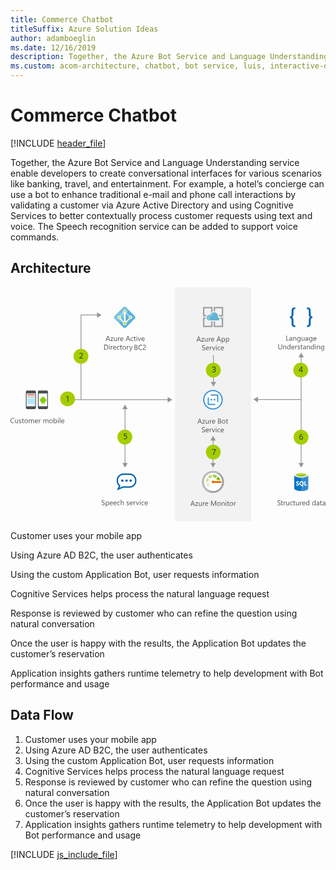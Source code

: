 ```yaml
---
title: Commerce Chatbot
titleSuffix: Azure Solution Ideas
author: adamboeglin
ms.date: 12/16/2019
description: Together, the Azure Bot Service and Language Understanding service enable developers to create conversational interfaces for various scenarios like banking, travel, and entertainment. For example, a hotel’s concierge can use a bot to enhance traditional e-mail and phone call interactions by validating a customer via Azure Active Directory and using Cognitive Services to better contextually process customer requests using text and voice. The Speech recognition service can be added to support voice commands.
ms.custom: acom-architecture, chatbot, bot service, luis, interactive-diagram, 'https://azure.microsoft.com/solutions/architecture/commerce-chatbot/'
---
```

# Commerce Chatbot

[!INCLUDE [header_file](../header.md)]

Together, the Azure Bot Service and Language Understanding service enable developers to create conversational interfaces for various scenarios like banking, travel, and entertainment. For example, a hotel’s concierge can use a bot to enhance traditional e-mail and phone call interactions by validating a customer via Azure Active Directory and using Cognitive Services to better contextually process customer requests using text and voice. The Speech recognition service can be added to support voice commands.

## Architecture

<svg class="architecture-diagram" aria-labelledby="commerce-chatbot"  viewbox="0 0 614 457"  xmlns="http://www.w3.org/2000/svg">
    <g fill="none" fill-rule="evenodd" stroke="none" stroke-width="1">
        <path fill="#959595" d="M222.486 344.062h1.5V236.148h-1.5z"/>
        <path fill="#959595" d="M228.472 342.53l-5.236 9.066L218 342.53zM228.472 237.679l-5.236-9.066-5.235 9.066zM565.827 344.062h1.5V135.838h-1.5z"/>
        <path fill="#959595" d="M571.813 342.53l-5.236 9.066-5.235-9.066zM571.813 136.534l-5.236-9.066-5.235 9.066z"/>
        <path fill="#F2F2F2" d="M320.79 456.163h148.187V.143H320.79z"/>
        <path d="M373.13 265.86h-1.271l-1.04-2.748h-4.155l-.977 2.748h-1.28l3.76-9.803h1.19l3.774 9.803zm-2.685-3.78l-1.54-4.177c-.05-.137-.1-.356-.15-.656h-.027a3.698 3.698 0 01-.156.656l-1.525 4.176h3.398zM379.304 259.18l-4.143 5.724h4.102v.957h-5.75v-.35l4.143-5.693h-3.752v-.957h5.4zM386.414 265.86h-1.121v-1.107h-.027c-.465.847-1.186 1.271-2.161 1.271-1.668 0-2.502-.994-2.502-2.98v-4.184h1.114v4.006c0 1.475.565 2.215 1.695 2.215.547 0 .998-.202 1.35-.606.353-.403.53-.93.53-1.582v-4.033h1.122v7zM392.326 259.995c-.195-.15-.48-.228-.848-.228-.478 0-.878.228-1.2.68-.32.45-.481 1.066-.481 1.845v3.568h-1.121v-7h1.12v1.442h.028c.16-.494.404-.875.732-1.153a1.671 1.671 0 011.1-.412c.292 0 .516.03.67.096v1.162zM398.984 262.64h-4.941c.018.779.228 1.38.629 1.805.4.424.952.636 1.654.636.788 0 1.513-.26 2.174-.78v1.054c-.615.445-1.43.67-2.441.67-.99 0-1.766-.32-2.33-.954-.566-.636-.848-1.531-.848-2.684 0-1.09.309-1.976.926-2.662.617-.687 1.384-1.028 2.3-1.028.917 0 1.625.296 2.125.888.502.59.752 1.414.752 2.466v.589zm-1.148-.95c-.004-.647-.16-1.151-.468-1.512-.307-.358-.735-.538-1.282-.538a1.81 1.81 0 00-1.346.566c-.37.379-.597.873-.683 1.485h3.779zM404.666 265.86v-9.803h2.789c.847 0 1.519.207 2.015.621.497.415.746.955.746 1.621 0 .556-.15 1.04-.451 1.45-.301.41-.716.701-1.244.875v.026c.66.078 1.189.327 1.586.748.396.422.594.971.594 1.646 0 .837-.301 1.517-.903 2.037-.601.52-1.359.778-2.275.778h-2.857zm1.148-8.764v3.164h1.176c.629 0 1.123-.15 1.482-.454.361-.303.541-.73.541-1.283 0-.95-.627-1.427-1.881-1.427h-1.318zm0 4.198v3.526h1.559c.673 0 1.197-.159 1.568-.478.371-.32.557-.756.557-1.313 0-1.157-.788-1.735-2.366-1.735h-1.318zM415.466 266.024c-1.035 0-1.86-.328-2.479-.98-.617-.655-.925-1.522-.925-2.602 0-1.176.32-2.095.963-2.756.642-.66 1.511-.99 2.605-.99 1.043 0 1.857.32 2.443.963.586.642.88 1.534.88 2.673 0 1.117-.317 2.01-.948 2.683-.63.673-1.478 1.01-2.539 1.01m.082-6.386c-.72 0-1.29.244-1.709.734-.42.491-.629 1.166-.629 2.028 0 .83.211 1.482.635 1.961.424.478.992.718 1.703.718.725 0 1.281-.235 1.671-.705.39-.468.585-1.136.585-2.002 0-.875-.195-1.549-.585-2.023-.39-.475-.946-.71-1.67-.71M423.99 265.792c-.264.146-.612.219-1.045.219-1.226 0-1.84-.684-1.84-2.051v-4.144h-1.203v-.957h1.203v-1.709l1.12-.362v2.071h1.765v.957h-1.764v3.945c0 .469.08.803.24 1.006.16.2.424.299.794.299.282 0 .525-.077.73-.231v.957zM373.097 282.263v-1.354c.154.137.34.26.557.37.216.109.444.202.683.277.24.075.48.133.721.174.242.04.465.06.67.06.707 0 1.234-.13 1.583-.391.348-.263.522-.64.522-1.132 0-.264-.057-.494-.174-.691a1.98 1.98 0 00-.482-.537 4.91 4.91 0 00-.727-.464 62.735 62.735 0 00-.906-.468 14.492 14.492 0 01-.957-.527 4.07 4.07 0 01-.773-.588 2.437 2.437 0 01-.516-.727 2.263 2.263 0 01-.187-.953c0-.447.097-.836.293-1.166.196-.33.454-.603.773-.818a3.472 3.472 0 011.09-.477 4.897 4.897 0 011.248-.158c.966 0 1.67.117 2.111.348v1.29c-.578-.398-1.32-.6-2.228-.6-.25 0-.5.028-.752.08a2.11 2.11 0 00-.67.257c-.195.118-.356.27-.479.457a1.215 1.215 0 00-.183.682c0 .25.047.469.14.652.092.18.231.346.413.498.182.15.404.297.667.437.262.142.563.297.905.465.351.174.683.356.998.547.314.19.591.404.828.637.236.232.424.489.563.77.14.283.208.608.208.972 0 .483-.093.89-.283 1.226a2.337 2.337 0 01-.765.819 3.354 3.354 0 01-1.112.454c-.419.093-.86.14-1.326.14-.154 0-.346-.012-.574-.04a7.426 7.426 0 01-.697-.107 5.461 5.461 0 01-.673-.18 2.008 2.008 0 01-.509-.234M386.468 279.44h-4.943c.019.779.229 1.382.629 1.805.4.425.953.635 1.654.635.789 0 1.514-.26 2.174-.78v1.053c-.615.446-1.428.67-2.44.67-.99 0-1.766-.317-2.331-.952-.565-.636-.848-1.531-.848-2.684 0-1.09.309-1.976.927-2.663.618-.685 1.384-1.029 2.3-1.029.916 0 1.625.298 2.126.889.5.592.752 1.416.752 2.469v.587zm-1.148-.95c-.005-.648-.161-1.151-.47-1.51-.306-.36-.733-.542-1.28-.542a1.81 1.81 0 00-1.348.569c-.37.377-.596.871-.683 1.483h3.78zM391.814 276.794c-.196-.15-.479-.226-.848-.226-.478 0-.879.226-1.2.677-.321.45-.481 1.067-.481 1.846v3.568h-1.121v-7h1.121v1.444h.027c.159-.494.402-.877.731-1.153a1.672 1.672 0 011.101-.414c.291 0 .515.031.67.096v1.162zM399.093 275.66l-2.789 7h-1.1l-2.652-7h1.23l1.778 5.085c.132.374.214.7.246.977h.027c.045-.35.118-.667.22-.95l1.858-5.113h1.182zM400.87 273.882a.708.708 0 01-.51-.205.691.691 0 01-.213-.52c0-.21.07-.382.213-.522a.695.695 0 01.51-.208.723.723 0 01.74.73.696.696 0 01-.215.514.725.725 0 01-.524.21zm-.573 8.777h1.12v-7h-1.12v7zM408.459 282.339c-.538.323-1.176.483-1.914.483-.999 0-1.804-.323-2.417-.972-.613-.651-.92-1.491-.92-2.528 0-1.151.331-2.077.992-2.777.66-.7 1.543-1.05 2.646-1.05.615 0 1.157.115 1.627.342v1.148c-.52-.364-1.077-.546-1.668-.546-.716 0-1.303.255-1.76.769-.459.513-.689 1.186-.689 2.02 0 .82.216 1.466.647 1.94.432.476 1.009.712 1.733.712.612 0 1.185-.202 1.723-.607v1.066zM415.78 279.44h-4.943c.02.779.23 1.382.63 1.805.4.425.952.635 1.653.635.79 0 1.514-.26 2.174-.78v1.053c-.615.446-1.428.67-2.439.67-.99 0-1.767-.317-2.332-.952-.565-.636-.848-1.531-.848-2.684 0-1.09.31-1.976.927-2.663.618-.685 1.384-1.029 2.3-1.029.916 0 1.625.298 2.126.889.501.592.752 1.416.752 2.469v.587zm-1.148-.95c-.005-.648-.16-1.151-.469-1.51-.307-.36-.734-.542-1.28-.542a1.81 1.81 0 00-1.349.569c-.369.377-.596.871-.683 1.483h3.781zM371.205 105.86h-1.272l-1.039-2.748h-4.156l-.977 2.748h-1.279l3.76-9.803h1.19l3.773 9.803zm-2.686-3.78l-1.539-4.177c-.05-.137-.1-.356-.15-.656h-.028a3.698 3.698 0 01-.156.656l-1.525 4.176h3.398zM377.378 99.18l-4.143 5.724h4.102v.957h-5.75v-.35l4.143-5.693h-3.752v-.957h5.4zM384.488 105.86h-1.121v-1.107h-.027c-.465.846-1.186 1.271-2.161 1.271-1.668 0-2.502-.994-2.502-2.98V98.86h1.114v4.006c0 1.475.565 2.215 1.695 2.215.547 0 .998-.202 1.35-.607.353-.402.53-.929.53-1.58V98.86h1.122v7zM390.4 99.995c-.195-.15-.48-.228-.848-.228-.478 0-.878.228-1.2.68-.32.45-.481 1.066-.481 1.845v3.568h-1.121v-7h1.12v1.442h.028c.16-.494.404-.875.732-1.153a1.671 1.671 0 011.1-.412c.292 0 .516.03.67.096v1.162zM397.058 102.64h-4.941c.018.779.228 1.38.629 1.805.4.424.952.636 1.654.636.788 0 1.513-.26 2.174-.78v1.054c-.615.445-1.43.67-2.441.67-.99 0-1.766-.32-2.33-.954-.566-.636-.848-1.531-.848-2.684 0-1.09.309-1.976.926-2.662.617-.687 1.384-1.028 2.3-1.028.917 0 1.625.296 2.125.888.502.59.752 1.414.752 2.466v.589zm-1.148-.95c-.004-.647-.16-1.151-.468-1.512-.307-.358-.735-.538-1.282-.538a1.81 1.81 0 00-1.346.566c-.37.379-.597.873-.683 1.485h3.779zM410.328 105.86h-1.272l-1.039-2.748h-4.156l-.979 2.748h-1.277l3.76-9.803h1.19l3.773 9.803zm-2.688-3.78l-1.537-4.177a3.828 3.828 0 01-.15-.656h-.028a3.675 3.675 0 01-.158.656l-1.523 4.176h3.396zM412.767 104.849h-.027v4.23h-1.12V98.86h1.12v1.229h.027c.552-.928 1.36-1.393 2.42-1.393.903 0 1.608.31 2.114.938.505.627.757 1.468.757 2.52 0 1.172-.284 2.108-.853 2.812-.57.704-1.35 1.058-2.338 1.058-.907 0-1.607-.394-2.1-1.176m-.027-2.824v.978c0 .578.188 1.07.564 1.473.376.402.854.605 1.432.605.68 0 1.211-.26 1.597-.78.386-.518.577-1.241.577-2.168 0-.778-.18-1.388-.539-1.832-.36-.44-.848-.661-1.463-.661-.652 0-1.176.227-1.572.68-.397.453-.596 1.02-.596 1.705M420.998 104.849h-.027v4.23h-1.121V98.86h1.12v1.229h.028c.552-.928 1.359-1.393 2.42-1.393.903 0 1.608.31 2.114.938.505.627.757 1.468.757 2.52 0 1.172-.284 2.108-.853 2.812-.57.704-1.35 1.058-2.338 1.058-.907 0-1.607-.394-2.1-1.176m-.027-2.824v.978c0 .578.188 1.07.564 1.473.376.402.854.605 1.432.605.68 0 1.21-.26 1.597-.78.386-.518.577-1.241.577-2.168 0-.778-.18-1.388-.54-1.832-.36-.44-.847-.661-1.462-.661-.652 0-1.176.227-1.572.68-.397.453-.596 1.02-.596 1.705M373.43 122.263v-1.354c.155.137.341.26.558.37.215.109.443.202.683.277.238.075.48.133.721.174.242.04.465.06.67.06.707 0 1.234-.13 1.582-.391.35-.263.523-.64.523-1.132 0-.264-.058-.494-.174-.691a1.997 1.997 0 00-.482-.537 4.872 4.872 0 00-.728-.464c-.28-.148-.582-.304-.906-.468a14.492 14.492 0 01-.957-.527 4.094 4.094 0 01-.772-.588 2.437 2.437 0 01-.516-.727 2.248 2.248 0 01-.188-.953c0-.447.098-.836.294-1.166.195-.33.453-.604.772-.818a3.487 3.487 0 011.091-.477 4.884 4.884 0 011.247-.158c.966 0 1.671.117 2.112.348v1.29c-.578-.398-1.322-.6-2.228-.6-.25 0-.502.028-.752.08a2.1 2.1 0 00-.67.257c-.195.118-.356.27-.479.457a1.215 1.215 0 00-.184.682c0 .25.047.469.14.652.093.18.232.346.414.498.181.15.404.297.666.437.262.142.564.297.906.465.351.174.683.356.998.547.314.19.59.404.827.637.237.232.425.489.563.77.14.283.21.608.21.972 0 .482-.095.89-.284 1.226a2.346 2.346 0 01-.765.819 3.362 3.362 0 01-1.112.454c-.42.093-.86.14-1.326.14-.154 0-.346-.012-.574-.04a7.326 7.326 0 01-.697-.107 5.526 5.526 0 01-.674-.18 2.042 2.042 0 01-.509-.234M386.801 119.44h-4.942c.018.779.23 1.382.63 1.806.4.424.952.633 1.653.633.79 0 1.514-.258 2.174-.78v1.054c-.615.447-1.429.67-2.44.67-.99 0-1.767-.317-2.33-.952-.566-.636-.849-1.531-.849-2.685 0-1.09.31-1.976.926-2.662.618-.686 1.384-1.028 2.301-1.028.916 0 1.625.297 2.125.888.501.591.752 1.415.752 2.468v.588zm-1.148-.95c-.005-.647-.16-1.151-.468-1.511-.308-.36-.735-.541-1.282-.541-.528 0-.978.19-1.347.569-.369.377-.597.871-.683 1.483h3.78zM392.147 116.794c-.196-.15-.479-.226-.848-.226-.478 0-.878.226-1.2.677-.32.45-.481 1.067-.481 1.846v3.567h-1.121v-7h1.121v1.445h.027c.159-.494.403-.877.731-1.154a1.68 1.68 0 011.101-.413c.292 0 .515.031.67.096v1.162zM399.427 115.66l-2.789 7h-1.1l-2.653-7h1.23l1.778 5.085c.132.374.214.7.246.977h.027a4.62 4.62 0 01.22-.95l1.858-5.113h1.183zM401.205 113.882a.71.71 0 01-.724-.725c0-.21.07-.382.212-.522a.697.697 0 01.512-.208.724.724 0 01.738.73.727.727 0 01-.738.725zm-.574 8.777h1.12v-7h-1.12v7zM408.793 122.339c-.538.323-1.177.483-1.915.483-.998 0-1.803-.323-2.416-.972-.613-.651-.92-1.491-.92-2.528 0-1.151.33-2.077.992-2.777.66-.7 1.541-1.05 2.646-1.05.615 0 1.157.115 1.627.342v1.148c-.52-.364-1.077-.546-1.668-.546-.716 0-1.303.255-1.76.769-.46.513-.689 1.186-.689 2.02 0 .82.216 1.466.647 1.94.43.476 1.009.712 1.733.712.612 0 1.185-.202 1.723-.607v1.066zM416.114 119.44h-4.942c.018.779.229 1.382.629 1.806.4.424.953.633 1.654.633.789 0 1.514-.258 2.174-.78v1.054c-.615.447-1.43.67-2.44.67-.99 0-1.767-.317-2.331-.952-.565-.636-.848-1.531-.848-2.685 0-1.09.309-1.976.926-2.662.618-.686 1.384-1.028 2.3-1.028.917 0 1.626.297 2.126.888s.752 1.415.752 2.468v.588zm-1.148-.95c-.005-.647-.161-1.151-.468-1.511-.308-.36-.735-.541-1.282-.541-.528 0-.978.19-1.347.569-.37.377-.597.871-.683 1.483h3.78zM194.162 104.86h-1.272l-1.039-2.748h-4.156l-.977 2.748h-1.279l3.76-9.803h1.19l3.773 9.803zm-2.686-3.78l-1.539-4.177c-.05-.137-.1-.356-.15-.656h-.028a3.698 3.698 0 01-.156.656l-1.525 4.176h3.398zM200.335 98.18l-4.143 5.724h4.102v.957h-5.75v-.35l4.143-5.693h-3.752v-.957h5.4zM207.445 104.86h-1.121v-1.107h-.027c-.465.846-1.186 1.271-2.161 1.271-1.668 0-2.502-.994-2.502-2.98V97.86h1.114v4.006c0 1.475.565 2.215 1.695 2.215.547 0 .998-.202 1.35-.607.353-.402.53-.929.53-1.58V97.86h1.122v7zM213.357 98.995c-.195-.15-.48-.228-.848-.228-.478 0-.878.228-1.2.68-.32.45-.481 1.066-.481 1.845v3.568h-1.121v-7h1.12v1.442h.028c.16-.494.404-.875.732-1.153a1.671 1.671 0 011.1-.412c.292 0 .516.03.67.096v1.162zM220.015 101.64h-4.941c.018.779.228 1.38.629 1.805.4.424.952.636 1.654.636.788 0 1.513-.26 2.174-.78v1.054c-.615.445-1.43.67-2.441.67-.99 0-1.766-.32-2.33-.954-.566-.636-.848-1.531-.848-2.684 0-1.09.309-1.976.926-2.662.617-.687 1.384-1.028 2.3-1.028.917 0 1.625.296 2.125.888.502.59.752 1.414.752 2.466v.589zm-1.148-.95c-.004-.647-.16-1.151-.468-1.512-.307-.358-.735-.538-1.282-.538a1.81 1.81 0 00-1.346.566c-.37.379-.597.873-.683 1.485h3.779zM233.285 104.86h-1.272l-1.039-2.748h-4.156l-.979 2.748h-1.277l3.76-9.803h1.19l3.773 9.803zm-2.688-3.78l-1.537-4.177a3.828 3.828 0 01-.15-.656h-.028a3.675 3.675 0 01-.158.656l-1.523 4.176h3.396zM239.347 104.538c-.537.324-1.176.485-1.914.485-.998 0-1.803-.324-2.416-.973-.613-.65-.92-1.49-.92-2.527 0-1.152.331-2.079.992-2.778.66-.699 1.542-1.049 2.645-1.049.615 0 1.158.113 1.627.342v1.147a2.855 2.855 0 00-1.668-.545c-.715 0-1.302.254-1.76.768-.458.513-.688 1.187-.688 2.021 0 .82.216 1.465.647 1.941.431.474 1.008.711 1.732.711.612 0 1.186-.203 1.723-.609v1.066zM244.29 104.792c-.264.146-.612.219-1.046.219-1.226 0-1.839-.684-1.839-2.051v-4.144h-1.203v-.957h1.203V96.15l1.121-.362v2.071h1.764v.957h-1.763v3.945c0 .469.079.803.239 1.006.16.2.423.299.793.299.282 0 .526-.077.732-.231v.957zM246.36 96.083a.708.708 0 01-.51-.205.693.693 0 01-.214-.52.7.7 0 01.213-.523.7.7 0 01.511-.209.726.726 0 01.74.732c0 .2-.073.371-.216.512a.718.718 0 01-.524.213zm-.574 8.777h1.121v-7h-1.12v7zM254.681 97.86l-2.789 7h-1.102l-2.652-7h1.231l1.777 5.086c.133.373.215.7.246.976h.027c.046-.35.12-.666.22-.95l1.858-5.112h1.184zM261.427 101.64h-4.941c.018.779.228 1.38.629 1.805.4.424.952.636 1.654.636.788 0 1.513-.26 2.174-.78v1.054c-.615.445-1.43.67-2.441.67-.99 0-1.766-.32-2.33-.954-.566-.636-.848-1.531-.848-2.684 0-1.09.309-1.976.926-2.662.617-.687 1.384-1.028 2.3-1.028.917 0 1.625.296 2.125.888.502.59.752 1.414.752 2.466v.589zm-1.148-.95c-.004-.647-.16-1.151-.468-1.512-.307-.358-.735-.538-1.282-.538a1.81 1.81 0 00-1.346.566c-.37.379-.597.873-.683 1.485h3.779zM182.565 121.66v-9.804h2.707c3.454 0 5.181 1.594 5.181 4.78 0 1.512-.479 2.728-1.438 3.646-.96.918-2.244 1.377-3.853 1.377h-2.597zm1.148-8.765v7.725h1.463c1.285 0 2.286-.344 3.001-1.032.715-.688 1.073-1.664 1.073-2.925 0-2.512-1.335-3.768-4.006-3.768h-1.53zM192.806 112.882a.714.714 0 01-.725-.725c0-.21.07-.382.212-.522a.7.7 0 01.513-.208c.205 0 .38.068.522.208.145.14.216.313.216.522a.69.69 0 01-.216.514.718.718 0 01-.522.21zm-.574 8.777h1.12v-7h-1.12v7zM199.272 115.794c-.196-.15-.479-.226-.848-.226-.478 0-.878.226-1.2.677-.32.45-.481 1.067-.481 1.846v3.567h-1.121v-7h1.121v1.445h.027c.159-.494.403-.877.731-1.154a1.68 1.68 0 011.101-.413c.292 0 .515.031.67.096v1.162zM205.93 118.44h-4.942c.018.779.23 1.382.63 1.806.4.424.952.633 1.653.633.79 0 1.514-.258 2.174-.78v1.054c-.615.447-1.429.67-2.44.67-.99 0-1.767-.317-2.33-.952-.566-.636-.849-1.531-.849-2.685 0-1.09.31-1.976.926-2.662.618-.686 1.384-1.028 2.301-1.028.916 0 1.625.297 2.125.888.501.591.752 1.415.752 2.468v.588zm-1.148-.95c-.005-.647-.16-1.151-.468-1.511-.308-.36-.735-.541-1.282-.541-.528 0-.978.19-1.347.569-.369.377-.597.871-.683 1.483h3.78zM212.397 121.339c-.538.323-1.176.483-1.914.483-.998 0-1.804-.323-2.417-.972-.612-.651-.919-1.491-.919-2.528 0-1.151.331-2.077.991-2.777.66-.7 1.543-1.05 2.646-1.05.615 0 1.157.115 1.627.342v1.148c-.52-.364-1.076-.546-1.668-.546-.716 0-1.302.255-1.761.769-.457.513-.687 1.186-.687 2.02 0 .82.216 1.466.646 1.94.432.476 1.009.712 1.733.712.611 0 1.185-.202 1.723-.607v1.066zM217.34 121.59c-.265.147-.614.22-1.047.22-1.225 0-1.839-.684-1.839-2.051v-4.144h-1.203v-.957h1.203v-1.71l1.121-.36v2.07h1.764v.957h-1.764v3.947c0 .467.08.802.24 1.004.16.2.423.299.793.299.282 0 .526-.077.731-.231v.957zM221.653 121.823c-1.034 0-1.86-.326-2.478-.98-.618-.655-.926-1.522-.926-2.602 0-1.176.32-2.094.964-2.754.642-.66 1.51-.992 2.604-.992 1.044 0 1.858.322 2.444.964.585.643.878 1.534.878 2.672 0 1.118-.315 2.012-.946 2.684-.632.672-1.48 1.008-2.54 1.008m.082-6.385c-.72 0-1.29.246-1.71.735-.418.49-.628 1.165-.628 2.027 0 .83.212 1.484.636 1.963.424.478.99.716 1.702.716.725 0 1.282-.234 1.67-.702.392-.47.586-1.138.586-2.005 0-.875-.194-1.548-.585-2.023-.39-.474-.946-.71-1.671-.71M230.58 115.794c-.195-.15-.478-.226-.847-.226-.478 0-.878.226-1.2.677-.32.45-.481 1.067-.481 1.846v3.567h-1.121v-7h1.12v1.445h.028c.159-.494.403-.877.73-1.154a1.68 1.68 0 011.102-.413c.292 0 .515.031.67.096v1.162zM237.93 114.66l-3.22 8.12c-.575 1.448-1.382 2.174-2.42 2.174-.293 0-.537-.029-.732-.088v-1.006c.242.082.463.123.663.123.565 0 .99-.338 1.271-1.01l.561-1.329-2.734-6.985h1.244l1.893 5.387c.024.068.071.246.144.533h.041a7.52 7.52 0 01.137-.52l1.99-5.4h1.161zM542.764 104.192h-5.086V94.39h1.148v8.764h3.938zM549.128 104.192h-1.12v-1.094h-.028c-.489.84-1.205 1.258-2.154 1.258-.697 0-1.243-.185-1.637-.554-.394-.368-.59-.858-.59-1.469 0-1.308.77-2.069 2.31-2.285l2.098-.293c0-1.188-.48-1.785-1.442-1.785-.843 0-1.605.287-2.284.863v-1.149c.69-.437 1.482-.656 2.38-.656 1.645 0 2.467.871 2.467 2.611v4.553zm-1.12-3.54l-1.689.23c-.52.075-.912.204-1.176.388-.265.185-.397.512-.397.981 0 .34.122.621.366.837.244.216.57.325.974.325.556 0 1.015-.196 1.378-.584.361-.39.543-.883.543-1.48v-.698zM557.051 104.192h-1.12V100.2c0-1.487-.543-2.23-1.628-2.23-.56 0-1.024.212-1.392.634-.366.422-.549.953-.549 1.596v3.992h-1.122v-7h1.122v1.162h.027c.528-.885 1.294-1.326 2.297-1.326.765 0 1.35.248 1.757.742.406.494.608 1.21.608 2.143v4.28zM565.138 103.632c0 2.57-1.23 3.855-3.69 3.855-.867 0-1.624-.164-2.27-.492v-1.121c.788.438 1.54.656 2.255.656 1.723 0 2.584-.916 2.584-2.748v-.766h-.027c-.534.894-1.336 1.34-2.407 1.34-.87 0-1.57-.31-2.1-.932-.532-.623-.798-1.458-.798-2.505 0-1.19.286-2.136.857-2.838.573-.701 1.356-1.053 2.35-1.053.942 0 1.643.379 2.098 1.135h.027v-.97h1.121v6.439zm-1.12-2.604v-1.033c0-.555-.188-1.031-.565-1.427a1.855 1.855 0 00-1.405-.597c-.693 0-1.234.252-1.627.757-.392.504-.588 1.209-.588 2.114 0 .78.188 1.403.565 1.87.375.468.873.7 1.493.7.63 0 1.141-.221 1.534-.67.395-.445.592-1.017.592-1.714zM573.068 104.192h-1.121v-1.107h-.027c-.465.847-1.186 1.271-2.161 1.271-1.668 0-2.502-.993-2.502-2.98v-4.184h1.115v4.006c0 1.475.565 2.215 1.695 2.215.547 0 .997-.2 1.35-.605.353-.403.53-.93.53-1.583v-4.033h1.12v7zM580.341 104.192h-1.12v-1.094h-.028c-.489.84-1.205 1.258-2.154 1.258-.697 0-1.243-.185-1.637-.554-.394-.368-.59-.858-.59-1.469 0-1.308.77-2.069 2.31-2.285l2.098-.293c0-1.188-.48-1.785-1.442-1.785-.843 0-1.605.287-2.284.863v-1.149c.69-.437 1.482-.656 2.38-.656 1.645 0 2.467.871 2.467 2.611v4.553zm-1.12-3.54l-1.689.23c-.52.075-.912.204-1.176.388-.265.185-.397.512-.397.981 0 .34.122.621.366.837.244.216.57.325.974.325.556 0 1.015-.196 1.378-.584.361-.39.543-.883.543-1.48v-.698zM588.428 103.632c0 2.57-1.23 3.855-3.69 3.855-.868 0-1.623-.164-2.27-.492v-1.121c.787.438 1.54.656 2.255.656 1.723 0 2.584-.916 2.584-2.748v-.766h-.027c-.534.894-1.335 1.34-2.407 1.34-.87 0-1.57-.31-2.102-.932-.53-.623-.796-1.458-.796-2.505 0-1.19.286-2.136.858-2.838.572-.701 1.354-1.053 2.348-1.053.943 0 1.643.379 2.1 1.135h.026v-.97h1.121v6.439zm-1.12-2.604v-1.033c0-.555-.189-1.031-.564-1.427a1.86 1.86 0 00-1.406-.597c-.692 0-1.235.252-1.627.757-.39.504-.588 1.209-.588 2.114 0 .78.19 1.403.564 1.87.377.468.875.7 1.494.7.63 0 1.141-.221 1.535-.67.394-.445.591-1.017.591-1.714zM596.323 100.974h-4.942c.02.778.228 1.38.63 1.805.4.424.951.634 1.653.634.788 0 1.513-.26 2.174-.78v1.054c-.615.446-1.429.67-2.44.67-.989 0-1.766-.318-2.33-.953-.567-.636-.849-1.531-.849-2.684 0-1.09.31-1.976.927-2.662.617-.686 1.383-1.03 2.3-1.03.916 0 1.624.298 2.125.889.502.592.752 1.416.752 2.469v.588zm-1.148-.951c-.004-.647-.16-1.151-.469-1.51-.306-.36-.734-.541-1.28-.541-.53 0-.979.189-1.348.568-.369.378-.596.872-.683 1.483h3.78zM529.294 117.028c0 2.752-1.242 4.13-3.727 4.13-2.378 0-3.568-1.325-3.568-3.975v-5.993h1.15v5.92c0 2.01.846 3.014 2.541 3.014 1.637 0 2.456-.97 2.456-2.912v-6.022h1.148v5.838zM537.402 120.993h-1.121v-3.992c0-1.487-.543-2.229-1.627-2.229-.561 0-1.025.211-1.392.632-.366.421-.55.954-.55 1.597v3.992h-1.121v-7h1.122v1.162h.027c.528-.886 1.294-1.326 2.297-1.326.765 0 1.35.246 1.756.741.406.495.609 1.21.609 2.144v4.28zM545.488 120.993h-1.121v-1.189h-.027c-.52.902-1.322 1.353-2.407 1.353-.88 0-1.582-.314-2.108-.94-.526-.626-.79-1.48-.79-2.56 0-1.158.292-2.086.875-2.783.584-.697 1.36-1.045 2.332-1.045.96 0 1.66.378 2.098 1.135h.027v-4.334h1.12v10.363zm-1.121-3.166v-1.03c0-.568-.187-1.045-.561-1.437-.373-.392-.847-.589-1.421-.589-.684 0-1.221.25-1.614.752-.391.501-.588 1.195-.588 2.078 0 .808.189 1.445.565 1.912.376.465.88.701 1.514.701.625 0 1.13-.227 1.52-.678.39-.45.585-1.022.585-1.709zM553.384 117.772h-4.943c.019.78.229 1.381.629 1.805.4.424.953.636 1.654.636.789 0 1.514-.258 2.174-.78v1.054c-.615.446-1.428.67-2.44.67-.99 0-1.766-.319-2.331-.953-.565-.636-.848-1.531-.848-2.684 0-1.09.309-1.977.927-2.662.618-.688 1.384-1.029 2.3-1.029.916 0 1.625.297 2.126.889.5.59.752 1.413.752 2.465v.59zm-1.148-.949c-.005-.647-.161-1.151-.47-1.512-.306-.359-.733-.539-1.28-.539-.53 0-.98.188-1.348.566-.37.38-.596.874-.683 1.486h3.78zM558.73 115.128c-.196-.15-.479-.228-.848-.228-.478 0-.879.228-1.2.679-.321.45-.481 1.067-.481 1.846v3.567h-1.121v-7h1.121v1.443h.027c.159-.494.402-.875.731-1.153a1.67 1.67 0 011.101-.412c.291 0 .515.03.67.096v1.162zM559.619 120.74v-1.204c.61.451 1.282.678 2.016.678.984 0 1.476-.329 1.476-.986a.847.847 0 00-.126-.474 1.259 1.259 0 00-.342-.345 2.573 2.573 0 00-.505-.272 39.315 39.315 0 00-.626-.249 8.136 8.136 0 01-.817-.373 2.492 2.492 0 01-.588-.422 1.585 1.585 0 01-.355-.539c-.08-.2-.12-.433-.12-.703 0-.327.075-.618.225-.872.15-.253.352-.465.602-.636.25-.169.537-.298.858-.385.322-.086.654-.129.995-.129.606 0 1.149.103 1.627.313v1.136c-.515-.338-1.107-.506-1.777-.506-.21 0-.4.024-.568.071a1.371 1.371 0 00-.434.203.906.906 0 00-.28.31.819.819 0 00-.1.401c0 .18.034.334.1.457.065.123.163.232.29.328.128.094.283.181.465.26.182.078.39.162.623.252.309.12.588.242.834.367s.455.265.629.422c.172.16.306.338.399.543.093.207.14.451.14.734 0 .346-.077.645-.23.902a1.949 1.949 0 01-.61.635c-.256.17-.55.295-.883.377a4.348 4.348 0 01-1.045.123c-.721 0-1.345-.14-1.873-.418M569.23 120.925c-.265.146-.613.219-1.047.219-1.225 0-1.838-.684-1.838-2.051v-4.144h-1.203v-.957h1.203v-1.71l1.121-.361v2.07h1.764v.958h-1.764v3.945c0 .469.079.803.239 1.006.16.2.423.299.793.299.283 0 .527-.078.732-.231v.957zM575.738 120.993h-1.121v-1.095h-.027c-.49.84-1.206 1.26-2.155 1.26-.697 0-1.242-.186-1.636-.557-.395-.369-.592-.857-.592-1.467 0-1.309.77-2.07 2.31-2.285l2.1-.293c0-1.19-.481-1.785-1.443-1.785-.843 0-1.604.287-2.284.863v-1.149c.689-.437 1.482-.656 2.379-.656 1.646 0 2.469.87 2.469 2.61v4.554zm-1.121-3.54l-1.69.23c-.52.074-.911.203-1.175.387-.264.185-.397.512-.397.982 0 .34.123.621.366.837.244.214.569.325.974.325.557 0 1.016-.197 1.378-.585.362-.39.544-.883.544-1.48v-.697zM583.66 120.993h-1.121v-3.992c0-1.487-.542-2.229-1.627-2.229-.561 0-1.023.211-1.391.632-.367.421-.55.954-.55 1.597v3.992h-1.122v-7h1.122v1.162h.027c.529-.886 1.295-1.326 2.297-1.326.765 0 1.35.246 1.758.741.405.495.607 1.21.607 2.144v4.28zM591.748 120.993h-1.121v-1.189h-.027c-.52.902-1.323 1.353-2.407 1.353-.88 0-1.583-.314-2.11-.94-.525-.626-.788-1.48-.788-2.56 0-1.158.29-2.086.875-2.783.583-.697 1.359-1.045 2.33-1.045.962 0 1.662.378 2.1 1.135h.027v-4.334h1.12v10.363zm-1.121-3.166v-1.03c0-.568-.187-1.045-.561-1.437-.374-.392-.847-.589-1.421-.589-.684 0-1.222.25-1.614.752-.392.501-.588 1.195-.588 2.078 0 .808.188 1.445.564 1.912.376.465.88.701 1.515.701.624 0 1.13-.227 1.52-.678.39-.45.585-1.022.585-1.709zM594.592 112.216a.712.712 0 01-.725-.725c0-.21.07-.384.21-.523a.708.708 0 01.515-.21c.205 0 .379.07.522.21a.696.696 0 01.216.523.69.69 0 01-.216.512.717.717 0 01-.522.213zm-.574 8.777h1.12v-7h-1.12v7zM603.218 120.993h-1.12v-3.992c0-1.487-.544-2.229-1.628-2.229-.56 0-1.025.211-1.392.632-.366.421-.549.954-.549 1.597v3.992h-1.122v-7h1.122v1.162h.027c.528-.886 1.294-1.326 2.297-1.326.765 0 1.35.246 1.756.741.406.495.61 1.21.61 2.144v4.28zM611.304 120.432c0 2.57-1.23 3.856-3.69 3.856-.867 0-1.623-.164-2.27-.492v-1.121c.788.438 1.54.656 2.255.656 1.723 0 2.584-.916 2.584-2.748v-.766h-.027c-.534.893-1.335 1.34-2.407 1.34-.87 0-1.57-.311-2.1-.934-.532-.622-.798-1.457-.798-2.505 0-1.19.287-2.135.858-2.836.572-.702 1.355-1.053 2.35-1.053.942 0 1.642.378 2.097 1.135h.027v-.97h1.121v6.438zm-1.12-2.604v-1.032c0-.556-.188-1.033-.564-1.43a1.857 1.857 0 00-1.406-.594c-.692 0-1.234.252-1.627.756-.39.503-.588 1.209-.588 2.115 0 .78.19 1.403.565 1.87.376.466.874.7 1.494.7.63 0 1.141-.222 1.534-.67.394-.446.591-1.02.591-1.715z" fill="#525252"/>
        <path d="M412.772 219.512c0 9.779-7.929 17.708-17.708 17.708-9.78 0-17.709-7.93-17.709-17.708 0-9.78 7.929-17.708 17.709-17.708 9.779 0 17.708 7.928 17.708 17.708" fill="#FFF"/>
        <path d="M394.65 202.552c9.284 0 16.81 7.527 16.81 16.812 0 9.283-7.526 16.808-16.81 16.808-9.284 0-16.81-7.525-16.81-16.808.01-9.281 7.53-16.8 16.81-16.812m0-2.4c-10.61 0-19.211 8.6-19.211 19.212 0 10.61 8.6 19.21 19.21 19.21 10.61 0 19.213-8.6 19.213-19.21 0-10.611-8.602-19.212-19.212-19.212" fill="#3A96DD"/>
        <path d="M391.648 217.562a1.802 1.802 0 110 3.604 1.802 1.802 0 010-3.604M397.652 217.562a1.801 1.801 0 110 3.602 1.801 1.801 0 010-3.602" fill="#3A96DD"/>
        <path d="M399.068 229.73h-13.584a1.201 1.201 0 01-1.201-1.2v-13.584h2.4v12.383h12.386v2.401h-.001zM405.017 223.781h-2.4v-12.384h-12.385v-2.402h13.585a1.2 1.2 0 011.2 1.201v13.585z" fill="#3A96DD"/>
        <path d="M391.012 74.895h-13.056V61.917h2.674a6.935 6.935 0 01-.472-2.594v-.157h-4.955v18.482h18.562V66.637h-2.753v8.258zM409.416 61.918h2.36v13.056H398.72v-8.258h-2.754v10.931h18.562V59.165h-5.82c.445.794.688 1.686.707 2.596v.157zM377.957 54.053V41.075h13.055v7.55a7.317 7.317 0 012.753-1.258v-9.043h-18.561v18.482h5.349a7.449 7.449 0 011.728-2.674l-4.325-.08zM398.72 47.053v-5.978h13.056v13.057h-5.742c.257.867.39 1.769.393 2.674v.078h8.102v-18.56h-18.562v8.572c.235 0 .394-.078.63-.078.711.04 1.42.118 2.123.235" fill="#9FA0A1"/>
        <path d="M407.293 61.682a2.902 2.902 0 00-2.897-2.91h-.406a8.583 8.583 0 00.315-2.045 7.74 7.74 0 00-15.101-2.44 6.133 6.133 0 00-1.73-.312 5.347 5.347 0 000 10.695h17.144a2.987 2.987 0 002.675-2.988" fill="#61B3D4"/>
        <path d="M390.304 64.67a5.348 5.348 0 012.596-8.966 4.366 4.366 0 011.73-.078 7.8 7.8 0 014.325-6.292 7.333 7.333 0 00-2.359-.393 7.694 7.694 0 00-7.314 5.348 6.112 6.112 0 00-1.73-.314 5.348 5.348 0 000 10.696h2.752z" fill="#80C2DC"/>
        <path d="M553.16 366.224v25.95c0 2.675 6 4.916 13.446 4.916v-30.866H553.16z" fill="#0072C5"/>
        <path d="M566.461 397.09h.217c7.446 0 13.444-2.17 13.444-4.916v-25.95h-13.66v30.866z" fill="#0072C5"/>
        <path d="M566.317 397.09h.217c7.517 0 13.66-2.17 13.66-4.916v-26.022H566.39v30.938h-.072z" fill="#338BCD"/>
        <path d="M580.124 366.224c0 2.675-6 4.916-13.446 4.916s-13.446-2.17-13.446-4.916c0-2.747 6-4.915 13.447-4.915 7.445 0 13.445 2.24 13.445 4.915" fill="#FFF"/>
        <path d="M577.376 365.935c0 1.807-4.77 3.253-10.697 3.253-5.928 0-10.698-1.446-10.698-3.253 0-1.81 4.77-3.253 10.697-3.253 5.928 0 10.698 1.444 10.698 3.253" fill="#7FB900"/>
        <path d="M575.135 367.887c1.373-.58 2.241-1.23 2.241-1.952 0-1.808-4.77-3.253-10.698-3.253-5.927 0-10.698 1.445-10.698 3.253 0 .723.867 1.445 2.241 1.952 1.952-.796 5.06-1.23 8.457-1.23 3.397 0 6.506.505 8.457 1.23" fill="#B7D332"/>
        <path d="M562.341 384.223c0 .796-.289 1.446-.867 1.88-.578.433-1.374.65-2.458.65-.868 0-1.59-.144-2.169-.507v-1.878a3.359 3.359 0 002.241.867c.361 0 .723-.073.94-.216.217-.147.29-.361.29-.651 0-.291-.073-.506-.29-.651-.217-.218-.65-.434-1.3-.723-1.303-.58-1.952-1.445-1.952-2.46 0-.792.288-1.372.867-1.805.578-.433 1.301-.723 2.24-.723.795 0 1.518.146 2.097.362v1.807a3.633 3.633 0 00-1.952-.578c-.362 0-.65.07-.868.216-.216.144-.29.362-.29.65 0 .29.074.508.29.652.145.144.506.36 1.085.65.794.362 1.373.724 1.735 1.156.216.29.361.724.361 1.302M569.498 382.416c0-.867-.217-1.519-.58-2.024-.361-.506-.867-.724-1.516-.724-.652 0-1.23.218-1.591.724-.434.505-.578 1.157-.578 2.024 0 .795.217 1.518.578 2.023.361.507.939.723 1.591.723.649 0 1.155-.216 1.59-.723.289-.505.506-1.158.506-2.023m2.023-.073c0 1.012-.217 1.88-.65 2.603-.434.723-1.084 1.228-1.953 1.518l2.459 2.313h-2.459l-1.734-1.953a3.89 3.89 0 01-2.024-.577c-.578-.361-1.084-.867-1.372-1.518-.362-.652-.507-1.374-.507-2.169 0-.867.145-1.663.507-2.385a3.579 3.579 0 011.517-1.591 4.493 4.493 0 012.24-.578c.795 0 1.519.145 2.097.507.651.361 1.084.867 1.445 1.516.29.724.434 1.447.434 2.314M578.027 386.608h-5.133v-8.457h1.953v6.937h3.18z" fill="#FFF"/>
        <path d="M587.862 57.022l.652.087v2.657l-.648.092c-1.852.26-2.775 1.729-2.775 4.709v6.23c0 2.31-.53 4.032-1.637 5.133-1.092 1.083-2.672 1.651-4.705 1.728l-.783.03V74.43l.713-.04c1.079-.058 1.775-.364 2.152-.888.413-.569.647-1.68.647-3.311V64.4c0-2.799.747-4.802 2.262-5.945-1.51-1.054-2.262-2.96-2.262-5.62v-6.148c0-1.633-.234-2.743-.647-3.313-.377-.523-1.073-.83-2.152-.886l-.713-.038v-3.26l.783.03c2.033.075 3.613.645 4.705 1.73 1.107 1.098 1.637 2.82 1.637 5.13v6.587c0 2.75.909 4.103 2.77 4.355M549.53 40.95c1.093-1.085 2.674-1.654 4.706-1.73l.782-.03v3.26l-.712.038c-1.08.058-1.775.363-2.153.885-.413.57-.646 1.68-.646 3.313v6.151c0 2.674-.762 4.588-2.29 5.635 1.532 1.1 2.29 3.11 2.29 5.927v5.791c0 1.632.233 2.742.646 3.314.378.522 1.073.827 2.153.885l.712.04v3.257l-.782-.028c-2.032-.077-3.613-.646-4.705-1.73-1.107-1.099-1.638-2.82-1.638-5.129v-6.233c0-2.978-.922-4.449-2.775-4.709l-.65-.093V57.11l.655-.089c1.862-.25 2.77-1.603 2.77-4.35v-6.59c0-2.31.53-4.03 1.638-5.13" fill="#0063B1"/>
        <path d="M222.605 79.355c-1.003 0-2.007-.401-2.676-1.14L203 61.356c-.737-.736-1.138-1.673-1.138-2.677 0-1.005.401-2.01 1.138-2.677l16.929-16.862c.736-.736 1.673-1.139 2.676-1.139 1.004 0 2.008.403 2.677 1.139L242.145 56c.735.737 1.137 1.672 1.137 2.678 0 1.004-.402 2.008-1.137 2.677l-16.863 16.86c-.669.739-1.673 1.14-2.677 1.14" fill="#59B3D8"/>
        <path d="M225.282 39.071c-.735-.735-1.673-1.138-2.677-1.138-1.003 0-2.007.403-2.676 1.138l-16.93 16.862c-.736.737-1.137 1.674-1.137 2.678 0 1.003.4 2.007 1.138 2.676l9.568 9.57 17.914-26.528-5.2-5.258z" fill="#7BC3DD"/>
        <path fill="#B6DEEC" d="M235.453 58.678l-8.698-8.7-1.205 1.74 8.364 8.433z"/>
        <path fill="#BDE1EE" d="M223.275 46.566l-1.473 1.472 3.747 3.68 1.205-1.74z"/>
        <path fill="#BDE1EE" d="M209.805 58.684l12.112-12.112 1.467 1.466-12.112 12.113z"/>
        <path d="M233.914 55.4a3.212 3.212 0 00-3.212 3.211c0 .67.2 1.27.536 1.807l-6.424 6.422c-.201-.132-.335-.2-.536-.335V50.178c.938-.534 1.607-1.605 1.607-2.809a3.213 3.213 0 00-6.424 0c0 1.204.669 2.208 1.605 2.81v16.395c-.2.066-.334.2-.535.266l-6.424-6.422c.335-.538.536-1.138.536-1.742a3.214 3.214 0 00-3.212-3.212 3.214 3.214 0 00-3.212 3.212c0 1.742 1.472 3.213 3.212 3.213.402 0 .736-.066 1.07-.2l6.759 6.758c-.2.47-.334.935-.334 1.473a3.741 3.741 0 003.747 3.747 3.741 3.741 0 003.747-3.747c0-.538-.134-1.004-.268-1.473l6.759-6.758c.334.134.669.2 1.004.2a3.212 3.212 0 003.212-3.213c-.001-1.805-1.473-3.277-3.213-3.277" fill="#FFF"/>
        <path d="M225.137 70.004a2.477 2.477 0 01-2.498 2.498 2.477 2.477 0 01-2.498-2.498 2.478 2.478 0 012.498-2.5c1.396.075 2.498 1.177 2.498 2.5M224.412 47.37a1.8 1.8 0 01-1.807 1.806 1.8 1.8 0 01-1.806-1.807 1.8 1.8 0 011.806-1.808 1.8 1.8 0 011.807 1.808M213.103 58.678a1.8 1.8 0 01-1.807 1.807 1.8 1.8 0 01-1.806-1.807 1.8 1.8 0 011.806-1.808 1.8 1.8 0 011.807 1.808M235.654 58.678a1.8 1.8 0 01-1.807 1.807 1.798 1.798 0 01-1.806-1.807 1.8 1.8 0 011.806-1.808 1.8 1.8 0 011.807 1.808" fill="#B7D332"/>
        <path fill="#959595" d="M138.151 220.012h168.255v4.484l9.066-5.234-9.066-5.235v4.485H138.151V54.782h30.471v4.75l9.067-5.236-9.067-5.235v4.22h-31.97v165.23h-20.847v1.5h20.846z"/>
        <path d="M231.25 389.07h-11.046c-1.25 0-9.294 4.481-9.294 4.481s2.808-6.253 2.023-6.723c-3.451-2.075-4.594-5.304-4.594-9.623 0-6.553 5.313-11.865 11.865-11.865h11.046c6.553 0 11.863 5.312 11.863 11.865 0 6.552-5.31 11.864-11.863 11.864" fill="#FFF"/>
        <path d="M218.043 374.525c.69 0 1.255.222 1.695.667.441.444.66 1.008.66 1.687 0 .69-.215 1.257-.653 1.708-.435.45-1.002.674-1.702.674-.69 0-1.26-.23-1.709-.695a2.34 2.34 0 01-.673-1.687c0-.69.226-1.253.68-1.693.453-.44 1.02-.66 1.702-.66M226.165 374.525c.689 0 1.255.222 1.694.667.442.444.66 1.008.66 1.687 0 .69-.216 1.257-.653 1.708-.435.45-1.003.674-1.701.674-.69 0-1.261-.23-1.71-.695a2.337 2.337 0 01-.673-1.687c0-.69.227-1.253.68-1.693.453-.44 1.02-.66 1.703-.66M234.285 374.525c.69 0 1.256.222 1.695.667.44.444.66 1.008.66 1.687 0 .69-.216 1.257-.653 1.708-.435.45-1.003.674-1.702.674-.69 0-1.26-.23-1.708-.695a2.337 2.337 0 01-.674-1.687c0-.69.226-1.253.68-1.693.453-.44 1.02-.66 1.702-.66" fill="#0063B1"/>
        <path d="M242.74 377.287c0 5.892-4.718 10.713-10.485 10.713h-12.206c-.25 0-.495-.01-.74-.027l-6.83 2.93 1.857-4.646a10.79 10.79 0 01-4.772-8.97v-.855c0-5.892 4.718-10.712 10.485-10.712h12.205c5.767 0 10.485 4.82 10.486 10.712v.855zm-10.486-14.266h-12.205c-7.271 0-13.185 6.042-13.185 13.411v.854c0 3.786 1.575 7.32 4.226 9.822l-3.534 8.845 12.248-5.258.245.003h12.206c7.27 0 13.184-6.042 13.184-13.41v-.856c-.001-7.37-5.914-13.41-13.185-13.41z" fill="#0063B1"/>
        <path d="M392.897 361.666a17.769 17.769 0 00-11.999 6.518 17.772 17.772 0 00-3.877 13.095 17.77 17.77 0 006.52 11.997 17.753 17.753 0 0013.09 3.878c4.906-.516 9.122-2.967 12.002-6.519a17.781 17.781 0 003.874-13.094c-.523-4.947-3.033-9.177-6.643-12.097-3.036-2.459-6.907-3.879-11.055-3.879-.631 0-1.268.033-1.912.101" fill="#FFF"/>
        <path d="M387.418 374.654l-4.341-3.515a14.294 14.294 0 00-2.572 8.801l5.55-.585c0-1.625.447-3.258 1.363-4.7" fill="#D2E5A9"/>
        <path d="M399.56 371.91l3.515-4.343a14.313 14.313 0 00-8.805-2.565l.584 5.551a8.785 8.785 0 014.706 1.356" fill="#A5CB54"/>
        <path d="M392.917 370.77l-.584-5.556a14.323 14.323 0 00-8.04 4.406l4.337 3.512a8.758 8.758 0 014.287-2.361" fill="#BCD97D"/>
        <path d="M386.27 381.292l-5.555.587a14.308 14.308 0 004.405 8.048l3.51-4.339a8.753 8.753 0 01-2.36-4.296" fill="#E3EFCA"/>
        <path d="M416.144 377.16c-.626-5.967-3.673-11.08-7.974-14.56a20.983 20.983 0 00-2.667-1.806l-1.688 3.25a17.03 17.03 0 012.051 1.401c3.609 2.921 6.12 7.151 6.642 12.096.518 4.908-1.002 9.541-3.873 13.096-2.881 3.552-7.096 6.002-12.002 6.52a17.712 17.712 0 01-9.24-1.515l-1.686 3.246a21.38 21.38 0 0011.31 1.904 21.422 21.422 0 0014.46-7.855 21.424 21.424 0 004.667-15.778" fill="#A0A1A2"/>
        <path d="M383.543 393.277a17.768 17.768 0 01-6.519-11.996 17.771 17.771 0 013.876-13.097 17.761 17.761 0 0111.998-6.517 17.663 17.663 0 0110.917 2.374l1.688-3.248a21.344 21.344 0 00-12.99-2.764 21.453 21.453 0 00-14.459 7.852l-.006.01a21.457 21.457 0 00-4.663 15.771 21.442 21.442 0 007.856 14.461 21.453 21.453 0 004.467 2.762l1.686-3.245a17.955 17.955 0 01-3.851-2.363" fill="#A0A1A2"/>
        <path d="M383.543 393.277a17.768 17.768 0 01-6.519-11.996 17.771 17.771 0 013.876-13.097 17.761 17.761 0 0111.998-6.517 17.663 17.663 0 0110.917 2.374l1.688-3.248a21.344 21.344 0 00-12.99-2.764 21.453 21.453 0 00-14.459 7.852l-.006.01a21.457 21.457 0 00-4.663 15.771 21.442 21.442 0 007.856 14.461 21.453 21.453 0 004.467 2.762l1.686-3.245a17.955 17.955 0 01-3.851-2.363" fill="#BBBCBD"/>
        <path d="M404.594 368.784l-3.512 4.34a8.728 8.728 0 011.947 2.956h5.827a14.308 14.308 0 00-4.262-7.296" fill="#7FBA00"/>
        <path d="M393.114 381.164a2.514 2.514 0 011.773-4.298c.64 0 1.28.213 1.77.7.005.005.008-.007.015 0H408.96l.533-.005.003.004c1.01 0 1.828.811 1.835 1.818a1.83 1.83 0 01-1.824 1.838h-12.973c-.473.414-1.063.67-1.654.67a2.502 2.502 0 01-1.765-.727" fill="#DD5900"/>
        <path d="M409.496 377.582l-.004-.005-.534.005h-12.286c-.007-.008-.01.006-.016 0-.491-.486-1.13-.7-1.77-.7a2.51 2.51 0 00-1.786.745 2.505 2.505 0 00-.73 1.767h18.96a1.832 1.832 0 00-1.834-1.812" fill="#FF8C00"/>
        <path d="M356.763 422.232l-1.538-4.177a3.878 3.878 0 01-.15-.656h-.028a3.753 3.753 0 01-.157.656l-1.524 4.177h3.397zm2.687 3.78h-1.272l-1.04-2.748h-4.155l-.978 2.748h-1.278l3.76-9.802h1.189l3.774 9.802zM365.622 419.334l-4.143 5.722h4.102v.957h-5.749v-.349l4.143-5.694h-3.753v-.957h5.4zM372.731 426.013h-1.12v-1.107h-.028c-.465.847-1.186 1.27-2.16 1.27-1.669 0-2.503-.993-2.503-2.98v-4.183h1.115v4.006c0 1.476.565 2.215 1.695 2.215.547 0 .997-.201 1.351-.606.352-.402.53-.93.53-1.582v-4.033h1.12v7zM378.644 420.147c-.195-.15-.478-.226-.848-.226-.478 0-.877.226-1.2.678-.32.45-.48 1.067-.48 1.846v3.567h-1.121v-7h1.12v1.443h.027c.16-.493.404-.875.731-1.151a1.67 1.67 0 011.101-.414c.293 0 .516.03.67.096v1.161zM384.154 421.843c-.005-.646-.16-1.15-.468-1.511-.308-.36-.735-.54-1.282-.54-.528 0-.978.19-1.347.568-.369.378-.597.872-.683 1.483h3.78zm1.148.95h-4.942c.018.779.228 1.38.63 1.805.4.424.951.636 1.653.636.788 0 1.513-.26 2.174-.78v1.053c-.615.447-1.429.67-2.44.67-.99 0-1.767-.318-2.33-.953-.567-.637-.849-1.531-.849-2.684 0-1.09.31-1.976.926-2.662.618-.686 1.384-1.03 2.301-1.03.916 0 1.625.298 2.125.89.501.59.752 1.415.752 2.467v.588zM400.978 426.013h-1.142v-6.576c0-.52.032-1.155.096-1.907h-.028c-.11.442-.207.758-.293.95l-3.35 7.533h-.56l-3.344-7.48c-.096-.217-.194-.552-.294-1.003h-.026c.036.39.054 1.032.054 1.92v6.563h-1.108v-9.803h1.517l3.009 6.836c.232.524.382.916.45 1.176H396c.197-.537.354-.94.473-1.203l3.068-6.81h1.437v9.804zM406.412 419.792c-.72 0-1.29.245-1.709.734-.419.491-.629 1.166-.629 2.028 0 .83.212 1.483.636 1.962.424.478.991.717 1.702.717.725 0 1.282-.234 1.671-.704.391-.469.585-1.137.585-2.003 0-.875-.194-1.548-.585-2.023-.389-.475-.946-.711-1.67-.711m-.083 6.385c-1.034 0-1.86-.327-2.478-.981-.618-.654-.926-1.521-.926-2.601 0-1.176.321-2.094.964-2.755.642-.661 1.51-.991 2.604-.991 1.044 0 1.858.321 2.444.964.585.642.878 1.534.878 2.672 0 1.118-.315 2.011-.946 2.684-.632.672-1.479 1.008-2.54 1.008M417.418 426.013h-1.121v-3.992c0-1.487-.542-2.23-1.627-2.23-.561 0-1.024.212-1.392.634-.366.42-.549.953-.549 1.596v3.992h-1.122v-7h1.122v1.162h.027c.528-.885 1.294-1.326 2.297-1.326.765 0 1.35.247 1.757.742.405.494.608 1.209.608 2.143v4.279zM419.53 426.013h1.121v-7h-1.121v7zm.574-8.778a.706.706 0 01-.512-.205.688.688 0 01-.212-.519c0-.209.07-.384.212-.524a.705.705 0 01.512-.208.73.73 0 01.524.208c.143.14.215.315.215.524a.692.692 0 01-.215.512.718.718 0 01-.524.212zM426.168 425.944c-.265.146-.613.22-1.046.22-1.226 0-1.839-.685-1.839-2.052v-4.143h-1.203v-.957h1.203v-1.709l1.121-.362v2.071h1.764v.957h-1.764v3.945c0 .47.079.803.24 1.005.159.201.423.3.793.3.282 0 .526-.078.731-.232v.957zM430.563 419.792c-.72 0-1.29.245-1.709.734-.42.491-.628 1.166-.628 2.028 0 .83.212 1.483.635 1.962.425.478.992.717 1.702.717.726 0 1.281-.234 1.673-.704.389-.469.584-1.137.584-2.003 0-.875-.195-1.548-.584-2.023-.392-.475-.947-.711-1.673-.711m-.082 6.385c-1.034 0-1.86-.327-2.478-.981-.618-.654-.925-1.521-.925-2.601 0-1.176.32-2.094.964-2.755.642-.661 1.51-.991 2.604-.991 1.042 0 1.857.321 2.442.964.587.642.88 1.534.88 2.672 0 1.118-.316 2.011-.947 2.684-.632.672-1.478 1.008-2.54 1.008M439.41 420.147c-.197-.15-.48-.226-.849-.226-.478 0-.879.226-1.199.678-.322.45-.482 1.067-.482 1.846v3.567h-1.12v-7h1.12v1.443h.027c.16-.493.403-.875.731-1.151a1.669 1.669 0 011.101-.414c.291 0 .515.03.67.096v1.161z" fill="#525252"/>
        <path d="M32.458 237.456a2.516 2.516 0 01-2.506-2.51v-30.979a2.516 2.516 0 012.506-2.51H47a2.515 2.515 0 012.505 2.51v30.98a2.514 2.514 0 01-2.505 2.51H32.458z" fill="#454C50"/>
        <path fill="#505659" d="M37.561 235.459H41.9v-1.45h-4.339zM40.453 204.176a.723.723 0 11-1.446 0c0-.4.324-.726.723-.726.4 0 .723.327.723.726"/>
        <path fill="#FFF" d="M31.37 232.013h16.714v-25.115H31.37z"/>
        <path fill="#E5625C" d="M32.655 210.351h14.144v-2.166H32.655z"/>
        <path fill="#E7E7E7" d="M32.655 229.167h14.144v-.713H32.655zM32.655 230.725h14.144v-.712H32.655z"/>
        <path fill="#B2E8FF" d="M32.655 227.607h14.144v-11.101H32.655z"/>
        <path fill="#D3D5D7" d="M32.655 215.66h14.144v-4.464H32.655z"/>
        <path d="M55.903 237.456a2.516 2.516 0 01-2.506-2.51v-30.979a2.516 2.516 0 012.506-2.51h14.542a2.515 2.515 0 012.505 2.51v30.98a2.514 2.514 0 01-2.505 2.51H55.903z" fill="#454C50"/>
        <path fill="#505659" d="M61.006 235.459h4.339v-1.45h-4.339zM63.898 204.176a.722.722 0 11-1.446 0c0-.4.325-.726.723-.726.4 0 .723.327.723.726"/>
        <path fill="#FFF" d="M54.815 232.013H71.53v-25.115H54.815z"/>
        <path d="M67.657 224.605a.497.497 0 01-.496.496H59.87a.498.498 0 01-.496-.496v-6.514c0-.275.223-.499.496-.499h7.29c.275 0 .497.224.497.498v6.514z" fill="#84C708"/>
        <path fill="#84C708" d="M59.366 221.017h8.299v-3.422h-8.299zM69.87 222.169a.883.883 0 11-1.765 0v-3.974a.882.882 0 111.764 0v3.974zM58.924 222.169a.883.883 0 11-1.765 0v-3.974a.883.883 0 011.765 0v3.974zM59.4 217.105s.092-3.518 4.116-3.506c3.985.013 4.115 3.506 4.115 3.506H59.4z"/>
        <path d="M62.204 215.308a.496.496 0 11-.992 0 .496.496 0 01.992 0M65.814 215.308a.496.496 0 11-.991 0 .496.496 0 01.991 0" fill="#FFF"/>
        <path d="M61.573 214.072c.015.021.06.015.1-.016.04-.028.062-.069.047-.089l-.768-1.087c-.015-.02-.06-.014-.1.014-.041.031-.062.071-.048.091l.769 1.087zM65.456 214.072c-.015.021-.06.015-.101-.016-.04-.028-.061-.069-.046-.089l.768-1.087c.015-.02.06-.014.1.014.04.031.062.071.048.091l-.77 1.087zM66.1 227.312a.883.883 0 11-1.765 0v-3.974a.882.882 0 111.765 0v3.974zM62.693 227.312a.883.883 0 11-1.765 0v-3.974a.883.883 0 111.765 0v3.974z" fill="#84C708"/>
        <path d="M7.314 264.442c-.724.383-1.627.574-2.707.574-1.395 0-2.512-.448-3.35-1.345-.838-.899-1.256-2.077-1.256-3.536 0-1.567.47-2.834 1.415-3.8.942-.966 2.139-1.45 3.588-1.45.93 0 1.7.135 2.31.405v1.222a4.697 4.697 0 00-2.324-.588c-1.126 0-2.039.377-2.738 1.13-.7.751-1.048 1.755-1.048 3.013 0 1.194.326 2.146.98 2.854.653.71 1.511 1.064 2.574 1.064.984 0 1.835-.219 2.556-.656v1.113zM14.82 264.853H13.7v-1.107h-.028c-.465.847-1.186 1.27-2.16 1.27-1.669 0-2.503-.992-2.503-2.98v-4.183h1.115v4.006c0 1.476.564 2.215 1.695 2.215.547 0 .997-.201 1.35-.605.353-.403.53-.93.53-1.583v-4.033h1.121v7zM16.66 264.6v-1.202c.61.45 1.281.676 2.016.676.984 0 1.476-.328 1.476-.985a.847.847 0 00-.127-.474 1.262 1.262 0 00-.342-.346 2.712 2.712 0 00-.505-.27c-.194-.08-.403-.163-.625-.25a7.853 7.853 0 01-.818-.372 2.523 2.523 0 01-.588-.423 1.587 1.587 0 01-.355-.537 1.896 1.896 0 01-.119-.705c0-.328.075-.618.225-.871.151-.253.351-.465.602-.636.25-.17.536-.3.857-.385a3.8 3.8 0 01.995-.131c.606 0 1.15.105 1.627.314v1.135c-.515-.337-1.107-.506-1.777-.506-.21 0-.399.025-.567.073a1.386 1.386 0 00-.435.2.939.939 0 00-.28.312.818.818 0 00-.099.4c0 .182.033.336.1.459.065.123.162.232.29.328.127.095.282.18.465.259.181.078.39.162.622.252.31.12.588.24.834.367.246.126.455.266.63.423.171.158.305.339.398.544.094.206.141.449.141.73 0 .348-.077.648-.23.903a1.955 1.955 0 01-.61.637 2.83 2.83 0 01-.883.375 4.362 4.362 0 01-1.046.123c-.72 0-1.345-.14-1.873-.416M26.27 264.784c-.264.146-.613.22-1.046.22-1.226 0-1.838-.685-1.838-2.052v-4.143h-1.203v-.957h1.203v-1.709l1.12-.36v2.07h1.764v.956h-1.764v3.946c0 .468.08.803.24 1.004.16.201.424.3.794.3.282 0 .526-.077.73-.232v.957zM30.666 258.632c-.721 0-1.29.246-1.709.735-.42.49-.629 1.165-.629 2.027 0 .83.212 1.484.636 1.963.424.478.991.716 1.702.716.725 0 1.281-.234 1.671-.703.39-.47.585-1.137.585-2.004 0-.875-.195-1.548-.585-2.023-.39-.474-.946-.711-1.671-.711m-.082 6.385c-1.035 0-1.861-.326-2.479-.981-.617-.654-.925-1.521-.925-2.601 0-1.176.321-2.094.964-2.754.642-.661 1.51-.992 2.604-.992 1.043 0 1.858.322 2.443.964.586.643.879 1.534.879 2.672 0 1.118-.316 2.012-.947 2.684-.631.672-1.478 1.008-2.539 1.008M45.8 264.853h-1.12v-4.02c0-.774-.12-1.334-.36-1.681-.24-.346-.641-.52-1.206-.52-.478 0-.885.219-1.22.657-.335.437-.502.96-.502 1.572v3.992H40.27v-4.156c0-1.376-.532-2.065-1.593-2.065-.492 0-.898.207-1.217.619-.32.413-.478.95-.478 1.61v3.992h-1.121v-7h1.12v1.107h.028c.496-.847 1.22-1.271 2.174-1.271.478 0 .895.134 1.25.4.356.267.599.617.732 1.049.52-.966 1.294-1.45 2.324-1.45 1.54 0 2.31.952 2.31 2.853v4.312zM52.398 260.683c-.006-.646-.162-1.15-.47-1.51-.306-.36-.733-.541-1.28-.541-.53 0-.979.19-1.348.569-.368.378-.596.872-.682 1.482h3.78zm1.147.95h-4.942c.018.78.228 1.382.63 1.806.4.424.952.635 1.654.635.788 0 1.513-.26 2.173-.78v1.053c-.614.447-1.428.67-2.44.67-.99 0-1.767-.317-2.33-.953-.566-.636-.849-1.53-.849-2.684 0-1.09.31-1.976.926-2.662.617-.685 1.385-1.03 2.302-1.03.916 0 1.623.298 2.125.89.5.592.752 1.416.752 2.468v.588zM58.892 258.987c-.196-.15-.48-.225-.848-.225-.478 0-.88.225-1.2.676-.321.451-.481 1.067-.481 1.846v3.568h-1.121v-7h1.12v1.444h.028c.159-.493.403-.877.73-1.153a1.674 1.674 0 011.102-.414c.29 0 .515.032.67.096v1.162zM73.883 264.853h-1.121v-4.02c0-.774-.12-1.334-.36-1.681-.24-.346-.641-.52-1.206-.52-.478 0-.885.219-1.22.657-.335.437-.502.96-.502 1.572v3.992h-1.121v-4.156c0-1.376-.532-2.065-1.593-2.065-.492 0-.898.207-1.217.619-.32.413-.478.95-.478 1.61v3.992h-1.121v-7h1.12v1.107h.028c.496-.847 1.22-1.271 2.174-1.271.478 0 .895.134 1.25.4.356.267.599.617.732 1.049.52-.966 1.294-1.45 2.324-1.45 1.54 0 2.31.952 2.31 2.853v4.312zM79.01 258.632c-.721 0-1.29.246-1.71.735-.42.49-.628 1.165-.628 2.027 0 .83.212 1.484.636 1.963.424.478.99.716 1.702.716.725 0 1.28-.234 1.67-.703.39-.47.586-1.137.586-2.004 0-.875-.195-1.548-.585-2.023-.39-.474-.946-.711-1.671-.711m-.082 6.385c-1.035 0-1.861-.326-2.48-.981-.616-.654-.924-1.521-.924-2.601 0-1.176.32-2.094.964-2.754.642-.661 1.51-.992 2.604-.992 1.043 0 1.858.322 2.443.964.586.643.879 1.534.879 2.672 0 1.118-.316 2.012-.947 2.684-.631.672-1.478 1.008-2.54 1.008M85.326 261.019v.977c0 .579.187 1.07.563 1.473.376.404.854.605 1.433.605.68 0 1.211-.26 1.596-.78s.578-1.241.578-2.166c0-.78-.18-1.39-.54-1.832-.36-.442-.848-.664-1.463-.664-.652 0-1.176.227-1.572.68-.397.455-.595 1.023-.595 1.707m.027 2.822h-.027v1.012h-1.12V254.49h1.12v4.593h.027c.551-.93 1.358-1.394 2.42-1.394.898 0 1.601.314 2.11.94.507.626.761 1.466.761 2.519 0 1.172-.285 2.109-.854 2.813-.57.704-1.35 1.056-2.338 1.056-.926 0-1.625-.392-2.099-1.176M92.436 264.853h1.121v-7h-1.121v7zm.574-8.778a.709.709 0 01-.513-.205.688.688 0 01-.212-.519c0-.209.07-.383.212-.523a.703.703 0 01.513-.208.72.72 0 01.522.208.7.7 0 01.216.523.691.691 0 01-.216.513.715.715 0 01-.522.211zM95.826 264.853h1.121V254.49h-1.121zM103.694 260.683c-.005-.646-.16-1.15-.469-1.51-.307-.36-.734-.541-1.28-.541-.53 0-.979.19-1.348.569-.369.378-.597.872-.683 1.482h3.78zm1.148.95H99.9c.018.78.228 1.382.63 1.806.4.424.951.635 1.653.635.788 0 1.513-.26 2.174-.78v1.053c-.615.447-1.429.67-2.44.67-.99 0-1.767-.317-2.33-.953-.567-.636-.849-1.53-.849-2.684 0-1.09.31-1.976.926-2.662.617-.685 1.384-1.03 2.301-1.03.916 0 1.624.298 2.125.89.501.592.752 1.416.752 2.468v.588z" fill="#525252"/>
        <path fill="#959595" d="M394.798 185.505h1.5V132.04h-1.5z"/>
        <path fill="#959595" d="M400.783 184.509l-5.235 9.066-5.236-9.066zM394.072 344.062h1.5v-47.309h-1.5z"/>
        <path fill="#959595" d="M400.058 342.53l-5.236 9.066-5.235-9.066zM400.058 298.679l-5.236-9.066-5.235 9.066zM480.853 219.546h85.238v-1.5h-85.238z"/>
        <path fill="#959595" d="M482.386 224.031l-9.067-5.235 9.067-5.237z"/>
        <path d="M520.501 424.737v-1.354c.155.137.341.26.557.37.216.11.444.201.684.276.239.075.479.134.721.175.241.041.465.06.67.06.706 0 1.234-.13 1.582-.392.349-.262.523-.639.523-1.13 0-.266-.058-.496-.174-.693a1.962 1.962 0 00-.482-.536 4.765 4.765 0 00-.728-.464c-.28-.148-.582-.304-.906-.468-.342-.174-.661-.35-.957-.528a4.133 4.133 0 01-.772-.587 2.454 2.454 0 01-.516-.728 2.243 2.243 0 01-.188-.954c0-.446.097-.834.294-1.165.195-.33.453-.603.772-.818a3.54 3.54 0 011.09-.478 4.986 4.986 0 011.248-.156c.966 0 1.67.115 2.112.347v1.293c-.579-.4-1.322-.6-2.228-.6-.251 0-.502.024-.752.077a2.147 2.147 0 00-.67.256 1.481 1.481 0 00-.479.46 1.212 1.212 0 00-.184.682c0 .25.047.467.14.65.093.181.231.348.414.5.182.15.404.295.666.436.262.141.564.296.906.465.35.173.683.356.998.547.314.191.59.402.827.635.237.232.425.49.564.773.139.282.208.606.208.971 0 .482-.094.891-.283 1.226a2.325 2.325 0 01-.766.817 3.35 3.35 0 01-1.111.455 6.043 6.043 0 01-1.326.141 7.384 7.384 0 01-1.271-.148 5.431 5.431 0 01-.674-.178 2.118 2.118 0 01-.509-.235M531.042 425.065c-.265.146-.613.22-1.046.22-1.226 0-1.839-.685-1.839-2.052v-4.143h-1.203v-.957h1.203v-1.709l1.121-.363v2.072h1.764v.957h-1.764v3.944c0 .47.08.804.24 1.006.159.2.423.3.793.3.282 0 .526-.078.731-.232v.957zM536.19 419.269c-.197-.15-.48-.227-.849-.227-.477 0-.878.227-1.198.678-.322.45-.483 1.067-.483 1.846v3.568h-1.12v-7h1.12v1.442h.028c.159-.493.403-.875.73-1.152a1.668 1.668 0 011.101-.413c.293 0 .515.03.67.096v1.162zM543.066 425.134h-1.12v-1.107h-.028c-.465.847-1.185 1.27-2.16 1.27-1.669 0-2.503-.993-2.503-2.98v-4.183h1.115v4.006c0 1.476.565 2.215 1.695 2.215.547 0 .997-.202 1.35-.606.353-.403.53-.93.53-1.582v-4.033h1.121v7zM550.1 424.812c-.537.323-1.175.486-1.913.486-.998 0-1.804-.325-2.417-.974-.612-.65-.92-1.492-.92-2.526 0-1.154.33-2.08.992-2.78.66-.698 1.543-1.048 2.646-1.048.615 0 1.157.112 1.627.341v1.149a2.849 2.849 0 00-1.668-.546c-.716 0-1.303.255-1.761.768-.458.512-.687 1.186-.687 2.02 0 .82.216 1.466.646 1.942.43.474 1.009.71 1.733.71.61 0 1.185-.202 1.723-.608v1.066zM555.043 425.065c-.265.146-.613.22-1.046.22-1.226 0-1.839-.685-1.839-2.052v-4.143h-1.203v-.957h1.203v-1.709l1.121-.363v2.072h1.764v.957h-1.764v3.944c0 .47.08.804.24 1.006.159.2.423.3.793.3.282 0 .526-.078.731-.232v.957zM562.2 425.134h-1.12v-1.107h-.028c-.465.847-1.185 1.27-2.16 1.27-1.669 0-2.503-.993-2.503-2.98v-4.183h1.115v4.006c0 1.476.565 2.215 1.695 2.215.547 0 .997-.202 1.35-.606.353-.403.53-.93.53-1.582v-4.033h1.121v7zM568.113 419.269c-.196-.15-.479-.227-.848-.227-.478 0-.878.227-1.199.678-.322.45-.482 1.067-.482 1.846v3.568h-1.12v-7h1.12v1.442h.027c.16-.493.403-.875.731-1.152a1.668 1.668 0 011.101-.413c.292 0 .515.03.67.096v1.162zM573.623 420.964c-.005-.647-.161-1.151-.468-1.512-.308-.36-.735-.54-1.282-.54-.529 0-.978.19-1.347.568-.369.379-.597.873-.683 1.484h3.78zm1.148.949h-4.942c.018.78.228 1.38.629 1.805.401.424.952.637 1.654.637.788 0 1.513-.26 2.174-.78v1.053c-.615.446-1.429.67-2.44.67-.99 0-1.766-.318-2.331-.954-.566-.636-.848-1.53-.848-2.683 0-1.09.309-1.976.926-2.663.618-.686 1.384-1.028 2.301-1.028.916 0 1.624.296 2.125.889.501.59.752 1.414.752 2.466v.588zM581.32 421.968v-1.031c0-.566-.187-1.044-.56-1.436-.375-.392-.848-.588-1.422-.588-.684 0-1.222.25-1.614.752-.392.5-.588 1.194-.588 2.078 0 .807.188 1.444.564 1.91.376.467.881.702 1.515.702.624 0 1.131-.227 1.521-.678.39-.451.584-1.021.584-1.71zm1.121 3.166h-1.12v-1.19h-.028c-.52.903-1.322 1.354-2.407 1.354-.879 0-1.582-.314-2.108-.94-.527-.626-.79-1.48-.79-2.56 0-1.158.291-2.086.875-2.783.583-.697 1.36-1.045 2.331-1.045.961 0 1.661.378 2.1 1.135h.026v-4.334h1.121v10.363zM593.4 421.968v-1.031c0-.566-.188-1.044-.562-1.436-.374-.392-.847-.588-1.42-.588-.685 0-1.223.25-1.615.752-.392.5-.588 1.194-.588 2.078 0 .807.188 1.444.564 1.91.376.467.881.702 1.515.702.624 0 1.131-.227 1.521-.678.39-.451.584-1.021.584-1.71zm1.12 3.166h-1.12v-1.19h-.028c-.52.903-1.322 1.354-2.407 1.354-.879 0-1.582-.314-2.108-.94-.527-.626-.79-1.48-.79-2.56 0-1.158.291-2.086.875-2.783.583-.697 1.36-1.045 2.331-1.045.961 0 1.661.378 2.1 1.135h.026v-4.334h1.121v10.363zM600.68 421.593l-1.688.232c-.52.073-.912.202-1.176.386-.265.185-.397.512-.397.982 0 .34.122.62.366.837.244.215.568.325.974.325.556 0 1.015-.196 1.378-.585.362-.39.543-.883.543-1.48v-.697zm1.12 3.54h-1.12v-1.093h-.027c-.488.838-1.206 1.258-2.154 1.258-.697 0-1.243-.185-1.637-.555-.394-.37-.591-.858-.591-1.468 0-1.31.77-2.07 2.31-2.284l2.099-.294c0-1.19-.481-1.784-1.442-1.784-.844 0-1.605.287-2.284.862v-1.15c.688-.436 1.48-.655 2.379-.655 1.645 0 2.468.87 2.468 2.61v4.554zM607.16 425.065c-.265.146-.613.22-1.046.22-1.226 0-1.839-.685-1.839-2.052v-4.143h-1.203v-.957h1.203v-1.709l1.121-.363v2.072h1.764v.957h-1.764v3.944c0 .47.08.804.24 1.006.16.2.423.3.793.3.282 0 .526-.078.731-.232v.957zM612.547 421.593l-1.688.232c-.52.073-.912.202-1.176.386-.265.185-.397.512-.397.982 0 .34.122.62.366.837.244.215.568.325.974.325.556 0 1.015-.196 1.378-.585.362-.39.543-.883.543-1.48v-.697zm1.12 3.54h-1.12v-1.093h-.027c-.488.838-1.206 1.258-2.154 1.258-.697 0-1.243-.185-1.637-.555-.394-.37-.591-.858-.591-1.468 0-1.31.77-2.07 2.31-2.284l2.099-.294c0-1.19-.481-1.784-1.442-1.784-.844 0-1.605.287-2.284.862v-1.15c.688-.436 1.48-.655 2.379-.655 1.645 0 2.468.87 2.468 2.61v4.554zM242.93 117.609v3.527h1.56c.673 0 1.196-.16 1.567-.478.372-.32.558-.756.558-1.313 0-1.157-.789-1.736-2.366-1.736h-1.319zm0-4.197v3.166h1.176c.63 0 1.123-.153 1.483-.455.36-.303.54-.731.54-1.282 0-.953-.627-1.43-1.88-1.43h-1.319zm-1.148 8.763v-9.802h2.79c.846 0 1.518.208 2.015.623.497.414.745.954.745 1.619 0 .556-.15 1.039-.45 1.449-.302.41-.717.702-1.245.875v.027c.661.079 1.19.329 1.586.749.396.42.595.97.595 1.644 0 .839-.3 1.518-.903 2.037-.6.52-1.36.779-2.276.779h-2.857zM256.48 121.765c-.726.383-1.628.574-2.708.574-1.395 0-2.51-.448-3.35-1.345-.839-.9-1.257-2.077-1.257-3.536 0-1.567.471-2.834 1.415-3.8.943-.966 2.14-1.45 3.588-1.45.93 0 1.7.135 2.311.405v1.222a4.697 4.697 0 00-2.324-.588c-1.126 0-2.038.377-2.738 1.129-.7.752-1.049 1.756-1.049 3.014 0 1.194.327 2.146.981 2.854.653.709 1.511 1.064 2.573 1.064.985 0 1.837-.22 2.557-.656v1.113zM262.467 114.943c0-.301-.047-.562-.14-.785a1.546 1.546 0 00-.383-.558 1.57 1.57 0 00-.57-.331 2.23 2.23 0 00-.712-.11c-.218 0-.433.03-.642.089-.21.059-.414.14-.612.246a3.994 3.994 0 00-1.09.861v-1.203a3.333 3.333 0 011.056-.7c.39-.161.864-.243 1.425-.243.401 0 .772.058 1.114.174.342.117.638.287.89.509.25.224.447.5.59.828.144.328.216.703.216 1.127 0 .388-.045.739-.134 1.053a3.267 3.267 0 01-.403.889c-.18.278-.407.545-.68.8a9.847 9.847 0 01-.964.78c-.46.328-.84.607-1.138.84a5.002 5.002 0 00-.71.653 1.879 1.879 0 00-.37.608 2.123 2.123 0 00-.106.702h4.881v1.003h-6.05v-.484c0-.42.045-.79.136-1.107.091-.32.242-.623.452-.911.21-.287.484-.574.823-.861.34-.287.756-.61 1.248-.971.355-.254.653-.498.892-.73.24-.232.432-.465.578-.697.145-.233.25-.47.311-.708a3.08 3.08 0 00.092-.763M177.89 424.317v-1.354c.155.137.34.26.557.37.216.109.444.202.684.277.239.075.479.133.72.174.242.04.466.06.67.06.707 0 1.235-.13 1.583-.391.349-.263.523-.64.523-1.132 0-.264-.058-.494-.174-.691a1.962 1.962 0 00-.482-.536 4.766 4.766 0 00-.728-.465c-.28-.148-.582-.304-.906-.468a14.97 14.97 0 01-.957-.527 4.094 4.094 0 01-.772-.588 2.437 2.437 0 01-.516-.727 2.246 2.246 0 01-.188-.954c0-.446.097-.835.294-1.165.195-.331.453-.603.772-.818a3.54 3.54 0 011.09-.478 4.987 4.987 0 011.248-.157c.966 0 1.67.116 2.112.348v1.292c-.58-.4-1.322-.601-2.228-.601-.251 0-.502.026-.752.079a2.123 2.123 0 00-.67.256 1.489 1.489 0 00-.48.458 1.216 1.216 0 00-.183.683c0 .25.047.468.14.65.093.182.23.348.414.499.182.15.404.297.666.437.262.142.564.297.906.465.35.174.683.356.998.547.314.19.59.403.827.636.237.232.425.49.564.772.139.283.208.607.208.97 0 .484-.094.893-.283 1.228a2.325 2.325 0 01-.766.817 3.35 3.35 0 01-1.111.455c-.42.093-.861.14-1.326.14-.155 0-.347-.013-.574-.038a7.723 7.723 0 01-.697-.11 5.613 5.613 0 01-.674-.177 2.078 2.078 0 01-.51-.236M186.756 420.878v.978c0 .58.188 1.07.564 1.473.376.403.853.605 1.432.605.679 0 1.211-.26 1.596-.78.386-.519.578-1.24.578-2.167 0-.779-.18-1.389-.54-1.832-.36-.44-.848-.663-1.463-.663-.652 0-1.176.227-1.572.681-.397.453-.595 1.021-.595 1.705m.027 2.823h-.027v4.232h-1.121v-10.22h1.121v1.23h.027c.552-.929 1.358-1.394 2.42-1.394.903 0 1.607.313 2.113.94.505.626.758 1.466.758 2.52 0 1.171-.285 2.108-.854 2.812-.57.704-1.349 1.056-2.338 1.056-.907 0-1.606-.392-2.099-1.176M198.343 420.543c-.005-.646-.161-1.15-.468-1.51-.308-.36-.735-.54-1.282-.54-.53 0-.978.19-1.347.567-.37.38-.597.873-.683 1.483h3.78zm1.148.95h-4.942c.018.78.228 1.381.629 1.805.4.424.952.636 1.654.636.788 0 1.513-.26 2.174-.78v1.053c-.615.447-1.43.67-2.44.67-.99 0-1.766-.317-2.331-.953-.566-.636-.848-1.53-.848-2.684 0-1.089.309-1.976.926-2.662.618-.686 1.384-1.029 2.3-1.029.917 0 1.625.297 2.126.89.5.591.752 1.414.752 2.466v.588zM205.664 420.543c-.005-.646-.16-1.15-.468-1.51-.308-.36-.735-.54-1.282-.54-.529 0-.978.19-1.347.567-.369.38-.597.873-.683 1.483h3.78zm1.148.95h-4.942c.018.78.228 1.381.63 1.805.4.424.951.636 1.653.636.788 0 1.513-.26 2.174-.78v1.053c-.615.447-1.429.67-2.44.67-.99 0-1.766-.317-2.33-.953-.567-.636-.849-1.53-.849-2.684 0-1.089.31-1.976.926-2.662.618-.686 1.384-1.029 2.301-1.029.916 0 1.624.297 2.125.89.501.591.752 1.414.752 2.466v.588zM213.28 424.392c-.539.324-1.177.485-1.915.485-.998 0-1.804-.324-2.417-.973-.612-.65-.919-1.491-.919-2.527 0-1.152.33-2.079.991-2.778.661-.7 1.543-1.05 2.646-1.05.615 0 1.157.114 1.627.342v1.148c-.52-.364-1.076-.546-1.668-.546-.716 0-1.303.256-1.76.769-.459.513-.688 1.186-.688 2.02 0 .82.216 1.467.646 1.941.431.475 1.01.711 1.733.711.611 0 1.185-.202 1.723-.608v1.066zM220.785 424.713h-1.12v-4.033c0-1.458-.544-2.188-1.628-2.188-.547 0-1.007.211-1.38.633-.375.421-.56.963-.56 1.623v3.965h-1.123V414.35h1.122v4.525h.027c.537-.884 1.303-1.326 2.297-1.326 1.576 0 2.365.95 2.365 2.851v4.313zM226.309 424.46v-1.203c.61.451 1.283.677 2.017.677.984 0 1.476-.328 1.476-.985a.855.855 0 00-.126-.474 1.29 1.29 0 00-.342-.346c-.144-.1-.312-.19-.506-.27-.194-.08-.402-.163-.625-.25a8.043 8.043 0 01-.817-.372 2.481 2.481 0 01-.588-.423 1.584 1.584 0 01-.356-.538 1.908 1.908 0 01-.12-.704c0-.328.076-.618.226-.87.15-.254.35-.466.602-.637.25-.17.536-.299.858-.386.32-.086.653-.13.994-.13.606 0 1.149.105 1.627.314v1.135c-.515-.337-1.107-.506-1.777-.506-.21 0-.4.025-.567.072a1.393 1.393 0 00-.434.202.932.932 0 00-.281.311.818.818 0 00-.1.4.96.96 0 00.1.458c.066.123.163.232.29.328.128.095.283.182.466.26.182.078.389.162.622.252.309.12.588.241.834.367.246.125.455.266.629.423.172.158.306.338.399.543.094.206.14.45.14.732 0 .347-.076.647-.228.902a1.956 1.956 0 01-.612.636c-.256.17-.55.294-.882.376a4.362 4.362 0 01-1.046.123c-.72 0-1.345-.139-1.873-.417M237.15 420.543c-.005-.646-.16-1.15-.468-1.51-.308-.36-.735-.54-1.282-.54-.529 0-.978.19-1.347.567-.369.38-.597.873-.683 1.483h3.78zm1.148.95h-4.942c.018.78.228 1.381.63 1.805.4.424.951.636 1.653.636.788 0 1.513-.26 2.174-.78v1.053c-.615.447-1.429.67-2.44.67-.99 0-1.766-.317-2.33-.953-.567-.636-.849-1.53-.849-2.684 0-1.089.31-1.976.926-2.662.618-.686 1.384-1.029 2.301-1.029.916 0 1.624.297 2.125.89.501.591.752 1.414.752 2.466v.588zM243.645 418.848c-.196-.15-.48-.226-.848-.226-.478 0-.878.226-1.2.677-.321.451-.481 1.067-.481 1.846v3.568h-1.121v-7h1.12v1.443h.028c.159-.493.403-.876.73-1.152a1.669 1.669 0 011.102-.414c.292 0 .515.032.67.096v1.162zM250.925 417.713l-2.789 7h-1.101l-2.652-7h1.23l1.778 5.086c.132.374.214.7.246.977h.027a4.62 4.62 0 01.219-.95l1.859-5.113h1.183zM252.128 424.713h1.12v-7h-1.12v7zm.575-8.777a.709.709 0 01-.513-.205.69.69 0 01-.212-.52.7.7 0 01.212-.522.7.7 0 01.513-.209c.205 0 .379.069.522.209a.695.695 0 01.216.522.691.691 0 01-.216.513.712.712 0 01-.522.212zM260.29 424.392c-.538.324-1.176.485-1.914.485-.998 0-1.804-.324-2.417-.973-.612-.65-.919-1.491-.919-2.527 0-1.152.33-2.079.991-2.778.661-.7 1.543-1.05 2.646-1.05.615 0 1.157.114 1.627.342v1.148c-.52-.364-1.076-.546-1.668-.546-.716 0-1.303.256-1.76.769-.459.513-.688 1.186-.688 2.02 0 .82.216 1.467.646 1.941.431.475 1.01.711 1.733.711.611 0 1.185-.202 1.723-.608v1.066zM266.463 420.543c-.005-.646-.161-1.15-.468-1.51-.308-.36-.735-.54-1.282-.54-.529 0-.978.19-1.347.567-.369.38-.597.873-.683 1.483h3.78zm1.148.95h-4.942c.018.78.228 1.381.629 1.805.401.424.952.636 1.654.636.788 0 1.513-.26 2.174-.78v1.053c-.615.447-1.429.67-2.44.67-.99 0-1.766-.317-2.331-.953-.566-.636-.848-1.53-.848-2.684 0-1.089.309-1.976.926-2.662.618-.686 1.384-1.029 2.301-1.029.916 0 1.624.297 2.125.89.501.591.752 1.414.752 2.466v.588z" fill="#525252"/>
        <a class="architecture-tooltip-trigger" href="#">
            <circle cx="111.254" cy="217.628" fill="#A5CE00" r="14.5"/>
            <text fill="#303030" font-family="SegoeUI, Segoe UI" font-size="15" transform="translate(107.246 223.128)">
                1
            </text>
        </a>
        <a class="architecture-tooltip-trigger" href="#">
            <circle cx="137.328" cy="134.628" fill="#A5CE00" r="14.5"/>
            <text fill="#303030" font-family="SegoeUI, Segoe UI" font-size="15" transform="translate(133.319 139.128)">
                2
            </text>
        </a>
        <a class="architecture-tooltip-trigger" href="#">
            <circle cx="395.294" cy="161.628" fill="#A5CE00" r="14.5"/>
            <text fill="#303030" font-family="SegoeUI, Segoe UI" font-size="15" transform="translate(392.285 166.128)">
                3
            </text>
        </a>
        <a class="architecture-tooltip-trigger" href="#">
            <circle cx="565.698" cy="161.628" fill="#A5CE00" r="14.5"/>
            <text fill="#303030" font-family="SegoeUI, Segoe UI" font-size="15" transform="translate(561.69 166.128)">
                4
            </text>
        </a>
        <a class="architecture-tooltip-trigger" href="#">
            <circle cx="222.918" cy="292.053" fill="#A5CE00" r="14.5"/>
            <text fill="#303030" font-family="SegoeUI, Segoe UI" font-size="15" transform="translate(219.473 296.558)">
                5
            </text>
        </a>
        <a class="architecture-tooltip-trigger" href="#">
            <circle cx="566.317" cy="292.379" fill="#A5CE00" r="14.5"/>
            <text fill="#303030" font-family="SegoeUI, Segoe UI" font-size="15" transform="translate(562.308 296.773)">
                6
            </text>
        </a>
        <a class="architecture-tooltip-trigger" href="#">
            <circle cx="395.235" cy="321.379" fill="#A5CE00" r="14.5"/>
            <text fill="#303030" font-family="SegoeUI, Segoe UI" font-size="15" transform="translate(392.226 326.88)">
                7
            </text>
        </a>
    </g>
</svg>

<div class="architecture-tooltip-content" id="architecture-tooltip-1">
<p>Customer uses your mobile app</p>
</div>
<div class="architecture-tooltip-content" id="architecture-tooltip-2">
<p>Using Azure AD B2C, the user authenticates</p>
</div>
<div class="architecture-tooltip-content" id="architecture-tooltip-3">
<p>Using the custom Application Bot, user requests information</p>
</div>
<div class="architecture-tooltip-content" id="architecture-tooltip-4">
<p>Cognitive Services helps process the natural language request</p>
</div>
<div class="architecture-tooltip-content" id="architecture-tooltip-5">
<p>Response is reviewed by customer who can refine the question using natural conversation</p>
</div>
<div class="architecture-tooltip-content" id="architecture-tooltip-6">
<p>Once the user is happy with the results, the Application Bot updates the customer’s reservation</p>
</div>
<div class="architecture-tooltip-content" id="architecture-tooltip-7">
<p>Application insights gathers runtime telemetry to help development with Bot performance and usage</p>
</div>

## Data Flow

1. Customer uses your mobile app
1. Using Azure AD B2C, the user authenticates
1. Using the custom Application Bot, user requests information
1. Cognitive Services helps process the natural language request
1. Response is reviewed by customer who can refine the question using natural conversation
1. Once the user is happy with the results, the Application Bot updates the customer’s reservation
1. Application insights gathers runtime telemetry to help development with Bot performance and usage


[!INCLUDE [js_include_file](../../_js/index.md)]
